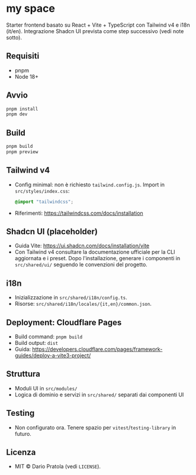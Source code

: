<!-- my-space/README.md -->
# my space

Starter frontend basato su React + Vite + TypeScript con Tailwind v4 e i18n (it/en). Integrazione Shadcn UI prevista come step successivo (vedi note sotto).

## Requisiti
- pnpm
- Node 18+

## Avvio
```bash
pnpm install
pnpm dev
```

## Build
```bash
pnpm build
pnpm preview
```

## Tailwind v4
- Config minimal: non è richiesto `tailwind.config.js`. Import in `src/styles/index.css`:
  ```css
  @import "tailwindcss";
  ```
- Riferimenti: https://tailwindcss.com/docs/installation

## Shadcn UI (placeholder)
- Guida Vite: https://ui.shadcn.com/docs/installation/vite
- Con Tailwind v4 consultare la documentazione ufficiale per la CLI aggiornata e i preset. Dopo l'installazione, generare i componenti in `src/shared/ui/` seguendo le convenzioni del progetto.

## i18n
- Inizializzazione in `src/shared/i18n/config.ts`.
- Risorse: `src/shared/i18n/locales/{it,en}/common.json`.

## Deployment: Cloudflare Pages
- Build command: `pnpm build`
- Build output: `dist`
- Guida: https://developers.cloudflare.com/pages/framework-guides/deploy-a-vite3-project/

## Struttura
- Moduli UI in `src/modules/`
- Logica di dominio e servizi in `src/shared/` separati dai componenti UI

## Testing
- Non configurato ora. Tenere spazio per `vitest`/`testing-library` in futuro.

## Licenza
- MIT © Dario Pratola (vedi `LICENSE`).
